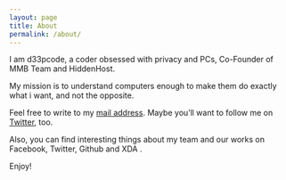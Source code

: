 ```yaml
---
layout: page
title: About
permalink: /about/
---
```


I am d33pcode, a coder obsessed with privacy and PCs, Co-Founder of MMB Team and HiddenHost.

My mission is to understand computers enough to make them do exactly what i want, and not the opposite.

Feel free to write to my [mail address](mailto:mpanunzio@hiddenhost.org).  Maybe you’ll want to follow me on [Twitter](https://twitter.com/d33pcode), too.

Also, you can find interesting things about my team and our works on Facebook, Twitter, Github and XDA .

Enjoy!
